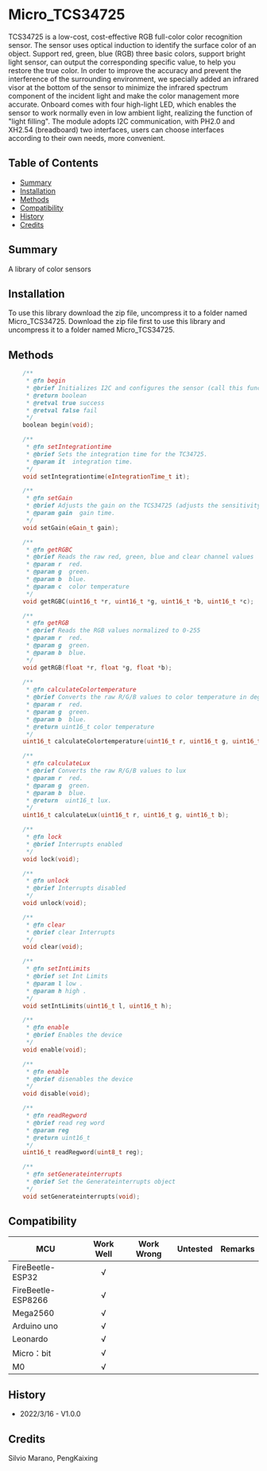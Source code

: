 # Micro_TCS34725

TCS34725 is a low-cost, cost-effective RGB full-color color recognition sensor. The sensor uses optical induction to identify the surface color of an object.  Support red, green, blue (RGB) three basic colors, support bright light sensor, can output the corresponding specific value, to help you restore the true color.  In order to improve the accuracy and prevent the interference of the surrounding environment, we specially added an infrared visor at the bottom of the sensor to minimize the infrared spectrum component of the incident light and make the color management more accurate.  Onboard comes with four high-light LED, which enables the sensor to work normally even in low ambient light, realizing the function of "light filling".  The module adopts I2C communication, with PH2.0 and XH2.54 (breadboard) two interfaces, users can choose interfaces according to their own needs, more convenient.

## Table of Contents

* [Summary](#summary)
* [Installation](#installation)
* [Methods](#methods)
* [Compatibility](#compatibility)
* [History](#history)
* [Credits](#credits)

## Summary

A library of color sensors

## Installation

To use this library download the zip file, uncompress it to a folder named Micro_TCS34725.
Download the zip file first to use this library and uncompress it to a folder named Micro_TCS34725.

## Methods

```C++
	/**
	 * @fn begin
	 * @brief Initializes I2C and configures the sensor (call this function beforedoing anything else).
	 * @return boolean
	 * @retval true success
	 * @retval false fail
	 */
	boolean begin(void);

	/**
	 * @fn setIntegrationtime
	 * @brief Sets the integration time for the TC34725.
	 * @param it  integration time.
	 */
	void setIntegrationtime(eIntegrationTime_t it);

	/**
	 * @fn setGain
	 * @brief Adjusts the gain on the TCS34725 (adjusts the sensitivity to light)
	 * @param gain  gain time.
	 */
	void setGain(eGain_t gain);

	/**
	 * @fn getRGBC
	 * @brief Reads the raw red, green, blue and clear channel values
	 * @param r  red.
	 * @param g  green.
	 * @param b  blue.
	 * @param c  color temperature
	 */
	void getRGBC(uint16_t *r, uint16_t *g, uint16_t *b, uint16_t *c);

	/**
	 * @fn getRGB
	 * @brief Reads the RGB values normalized to 0-255
	 * @param r  red.
	 * @param g  green.
	 * @param b  blue.
	 */
	void getRGB(float *r, float *g, float *b);
	
	/**
	 * @fn calculateColortemperature
	 * @brief Converts the raw R/G/B values to color temperature in degrees
	 * @param r  red.
	 * @param g  green.
	 * @param b  blue.
	 * @return uint16_t color temperature
	 */
	uint16_t calculateColortemperature(uint16_t r, uint16_t g, uint16_t b);

	/**
	 * @fn calculateLux
	 * @brief Converts the raw R/G/B values to lux
	 * @param r  red.
	 * @param g  green.
	 * @param b  blue.
	 * @return  uint16_t lux.
	 */
	uint16_t calculateLux(uint16_t r, uint16_t g, uint16_t b);

	/**
	 * @fn lock
	 * @brief Interrupts enabled
	 */
	void lock(void);

	/**
	 * @fn unlock
	 * @brief Interrupts disabled
	 */
	void unlock(void);

	/**
	 * @fn clear
	 * @brief clear Interrupts
	 */
	void clear(void);

	/**
	 * @fn setIntLimits
	 * @brief set Int Limits
	 * @param l low .
	 * @param h high .
	 */
	void setIntLimits(uint16_t l, uint16_t h);

	/**
	 * @fn enable
	 * @brief Enables the device
	 */
	void enable(void);

	/**
	 * @fn enable
	 * @brief disenables the device
	 */
	void disable(void);

	/**
	 * @fn readRegword
	 * @brief read reg word
	 * @param reg
	 * @return uint16_t
	 */
	uint16_t readRegword(uint8_t reg);

	/**
	 * @fn setGenerateinterrupts
	 * @brief Set the Generateinterrupts object
	 */
	void setGenerateinterrupts(void);

```

## Compatibility

MCU                | Work Well | Work Wrong | Untested  | Remarks
------------------ | :----------: | :----------: | :---------: | -----
FireBeetle-ESP32  |      √       |             |            | 
FireBeetle-ESP8266|      √       |              |             | 
Mega2560  |      √       |             |            | 
Arduino uno |       √      |             |            | 
Leonardo  |      √       |              |             | 
Micro：bit  |      √       |              |             | 
M0  |      √       |              |             | 

## History

- 2022/3/16 - V1.0.0

## Credits

Silvio Marano, PengKaixing